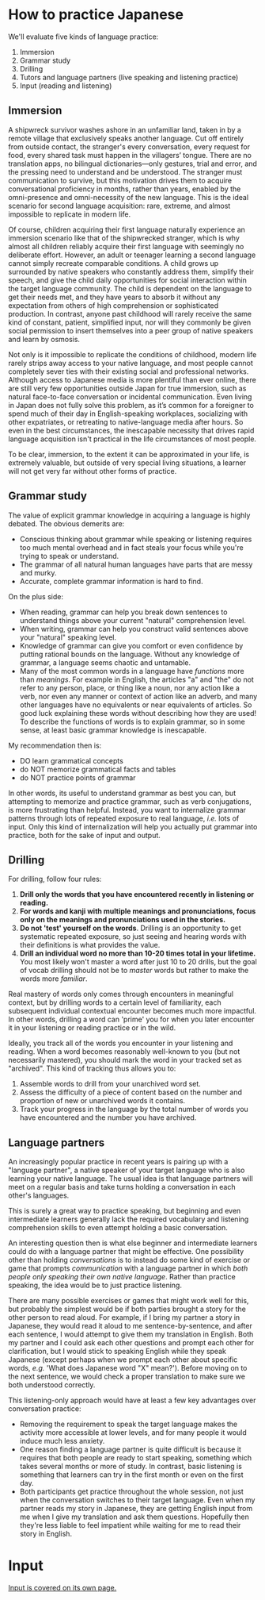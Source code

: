 # How to practice Japanese

We'll evaluate five kinds of language practice:

1. Immersion
2. Grammar study
3. Drilling
4. Tutors and language partners (live speaking and listening practice)
5. Input (reading and listening)

## Immersion

A shipwreck survivor washes ashore in an unfamiliar land, taken in by a remote village that exclusively speaks another language. Cut off entirely from outside contact, the stranger's every conversation, every request for food, every shared task must happen in the villagers’ tongue. There are no translation apps, no bilingual dictionaries&mdash;only gestures, trial and error, and the pressing need to understand and be understood. The stranger must communication to survive, but this motivation drives them to acquire conversational proficiency in months, rather than years, enabled by the omni-presence and omni-necessity of the new language. This is the ideal scenario for second language acquisition: rare, extreme, and almost impossible to replicate in modern life.

Of course, children acquiring their first language naturally experience an immersion scenario like that of the shipwrecked stranger, which is why almost all children reliably acquire their first language with seemingly no deliberate effort. However, an adult or teenager learning a second language cannot simply recreate comparable conditions. A child grows up surrounded by native speakers who constantly address them, simplify their speech, and give the child daily opportunities for social interaction within the target language community. The child is dependent on the language to get their needs met, and they have years to absorb it without any expectation from others of high comprehension or sophisticated production. In contrast, anyone past childhood will rarely receive the same kind of constant, patient, simplified input, nor will they commonly be given social permission to insert themselves into a peer group of native speakers and learn by osmosis.

Not only is it impossible to replicate the conditions of childhood, modern life rarely strips away access to your native language, and most people cannot completely sever ties with their existing social and professional networks. Although access to Japanese media is more plentiful than ever online, there are still very few opportunities outside Japan for true immersion, such as natural face-to-face conversation or incidental communication.  Even living in Japan does not fully solve this problem, as it’s common for a foreigner to spend much of their day in English-speaking workplaces, socializing with other expatriates, or retreating to native-language media after hours. So even in the best circumstances, the inescapable necessity that drives rapid language acquisition isn't practical in the life circumstances of most people.

To be clear, immersion, to the extent it can be approximated in your life, is extremely valuable, but outside of very special living situations, a learner will not get very far without other forms of practice.

## Grammar study

The value of explicit grammar knowledge in acquiring a language is highly debated. The obvious demerits are:

- Conscious thinking about grammar while speaking or listening requires too much mental overhead and in fact steals your focus while you're trying to speak or understand.
- The grammar of all natural human languages have parts that are messy and murky.
- Accurate, complete grammar information is hard to find.

On the plus side: 

- When reading, grammar can help you break down sentences to understand things above your current "natural" comprehension level.
- When writing, grammar can help you construct valid sentences above your "natural" speaking level.
- Knowledge of grammar can give you comfort or even confidence by putting rational bounds on the language. Without any knowledge of grammar, a language seems chaotic and untamable.
- Many of the most common words in a language have *functions* more than *meanings*. For example in English, the articles "a" and "the" do not refer to any person, place, or thing like a noun, nor any action like a verb, nor even any manner or context of action like an adverb, and many other languages have no equivalents or near equivalents of articles. So good luck explaining these words without describing how they are used! To describe the functions of words is to explain grammar, so in some sense, at least basic grammar knowledge is inescapable.

My recommendation then is:

- DO learn grammatical concepts
- do NOT memorize grammatical facts and tables
- do NOT practice points of grammar

In other words, its useful to understand grammar as best you can, but attempting to memorize and practice grammar, such as verb conjugations, is more frustrating than helpful. Instead, you want to internalize grammar patterns through lots of repeated exposure to real language, *i.e.* lots of input. Only this kind of internalization will help you actually put grammar into practice, both for the sake of input and output.

## Drilling

For drilling, follow four rules:

1. **Drill only the words that you have encountered recently in listening or reading.**
2. **For words and kanji with multiple meanings and pronunciations, focus only on the meanings and pronunciations used in the stories.**
3. **Do not 'test' yourself on the words**. Drilling is an opportunity to get systematic repeated exposure, so just seeing and hearing words with their definitions is what provides the value.
4. **Drill an individual word no more than 10-20 times total in your lifetime.** You most likely won't master a word after just 10 to 20 drills, but the goal of vocab drilling should not be to *master* words but rather to make the words more *familiar*.

Real mastery of words only comes through encounters in meaningful context, but by drilling words to a certain level of familiarity, each subsequent individual contextual encounter becomes much more impactful. In other words, drilling a word can 'prime' you for when you later encounter it in your listening or reading practice or in the wild.

Ideally, you track all of the words you encounter in your listening and reading. When a word becomes reasonably well-known to you (but not necessarily mastered), you should mark the word in your tracked set as "archived". This kind of tracking thus allows you to:

1. Assemble words to drill from your unarchived word set.
1. Assess the difficulty of a piece of content based on the number and proportion of new or unarchived words it contains.
1. Track your progress in the language by the total number of words you have encountered and the number you have archived.

## Language partners

An increasingly popular practice in recent years is pairing up with a "language partner", a native speaker of your target language who is also learning your native language. The usual idea is that language partners will meet on a regular basis and take turns holding a conversation in each other's languages.

This is surely a great way to practice speaking, but beginning and even intermediate learners generally lack the required vocabulary and listening comprehension skills to even attempt holding a basic conversation.

An interesting question then is what else beginner and intermediate learners could do with a language partner that might be effective. One possibility other than holding *conversations* is to instead do some kind of exercise or game that prompts *communication* with a language partner in which *both people only speaking their own native language*. Rather than practice speaking, the idea would be to just practice listening.

There are many possible exercises or games that might work well for this, but probably the simplest would be if both parties brought a story for the other person to read aloud. For example, if I bring my partner a story in Japanese, they would read it aloud to me sentence-by-sentence, and after each sentence, I would attempt to give them my translation in English. Both my partner and I could ask each other questions and prompt each other for clarification, but I would stick to speaking English while they speak Japanese (except perhaps when we prompt each other about specific words, *e.g.* 'What does Japanese word "X" mean?'). Before moving on to the next sentence, we would check a proper translation to make sure we both understood correctly.

This listening-only approach would have at least a few key advantages over conversation practice:

- Removing the requirement to speak the target language makes the activity more accessible at lower levels, and for many people it would induce much less anxiety.
- One reason finding a language partner is quite difficult is because it requires that both people are ready to start speaking, something which takes several months or more of study. In contrast, basic listening is something that learners can try in the first month or even on the first day.
- Both participants get practice throughout the whole session, not just when the conversation switches to their target language. Even when my partner reads my story in Japanese, they are getting English input from me when I give my translation and ask them questions. Hopefully then they're less liable to feel impatient while waiting for me to read their story in English.

# Input

[Input is covered on its own page.](/input.md)